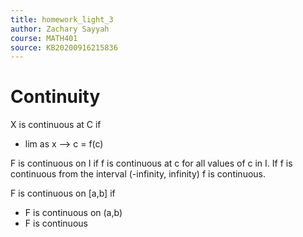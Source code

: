 ```yaml
---
title: homework_light_3
author: Zachary Sayyah
course: MATH401
source: KB20200916215836
---
```


# Continuity
X is continuous at C if
- lim as x --> c = f\(c\)

F is continuous on I if f is continuous at c for all values of c in I. If f is continuous from the interval (-infinity, infinity) f is continuous.

F is continuous on \[a,b\] if
 - F is continuous on (a,b)
 - F is continuous 